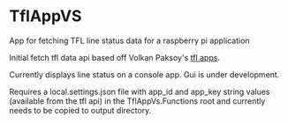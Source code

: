 # TflAppVS
App for fetching TFL line status data for a raspberry pi application

Initial fetch tfl data api based off Volkan Paksoy's [tfl apps](https://volkanpaksoy.com/archive/2015/11/13/playing-with-tfl-api-with-csharp-xamarin-and-swift/).

Currently displays line status on a console app.
Gui is under development.

Requires a local.settings.json file with app_id and app_key string values (available from the tfl api) in the TflAppVs.Functions root and currently needs to be copied to output directory.
